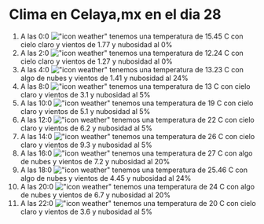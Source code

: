 # Clima en Celaya,mx en el dia 28

1. A las 0:0 !["icon weather"](http://openweathermap.org/img/w/01n.png) tenemos una temperatura de 15.45 C con cielo claro y  vientos de 1.77 y nubosidad al 0%
1. A las 2:0 !["icon weather"](http://openweathermap.org/img/w/01n.png) tenemos una temperatura de 12.24 C con cielo claro y  vientos de 1.27 y nubosidad al 0%
1. A las 4:0 !["icon weather"](http://openweathermap.org/img/w/02n.png) tenemos una temperatura de 13.23 C con algo de nubes y  vientos de 1.41 y nubosidad al 24%
1. A las 8:0 !["icon weather"](http://openweathermap.org/img/w/02d.png) tenemos una temperatura de 13 C con cielo claro y  vientos de 3.1 y nubosidad al 5%
1. A las 10:0 !["icon weather"](http://openweathermap.org/img/w/02d.png) tenemos una temperatura de 19 C con cielo claro y  vientos de 5.1 y nubosidad al 5%
1. A las 12:0 !["icon weather"](http://openweathermap.org/img/w/02d.png) tenemos una temperatura de 22 C con cielo claro y  vientos de 6.2 y nubosidad al 5%
1. A las 14:0 !["icon weather"](http://openweathermap.org/img/w/02d.png) tenemos una temperatura de 26 C con cielo claro y  vientos de 9.3 y nubosidad al 5%
1. A las 16:0 !["icon weather"](http://openweathermap.org/img/w/02d.png) tenemos una temperatura de 27 C con algo de nubes y  vientos de 7.2 y nubosidad al 20%
1. A las 18:0 !["icon weather"](http://openweathermap.org/img/w/02n.png) tenemos una temperatura de 25.46 C con algo de nubes y  vientos de 4.45 y nubosidad al 24%
1. A las 20:0 !["icon weather"](http://openweathermap.org/img/w/02n.png) tenemos una temperatura de 24 C con algo de nubes y  vientos de 6.7 y nubosidad al 20%
1. A las 22:0 !["icon weather"](http://openweathermap.org/img/w/02n.png) tenemos una temperatura de 20 C con cielo claro y  vientos de 3.6 y nubosidad al 5%
